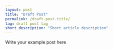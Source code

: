 ```yaml
---
layout: post 
title: "Draft Post"
permalink: /draft-post-title/
tag: draft post tag
short_description: "Short article description"
---
```


Write your example post here
